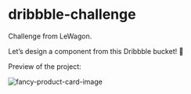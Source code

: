 # dribbble-challenge

Challenge from LeWagon.

Let’s design a component from this Dribbble bucket! 🏀

Preview of the project:

![fancy-product-card-image](https://user-images.githubusercontent.com/75303846/160560588-4702689d-0863-4d48-bcbc-a92a50b32ae0.png)

